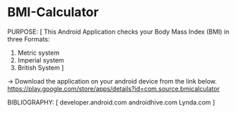 BMI-Calculator
==============

PURPOSE:
[
This Android Application checks your Body Mass Index (BMI) in three Formats:
  1) Metric system
  2) Imperial system
  3) British System 
]

-> Download the application on your android device from the link below.
https://play.google.com/store/apps/details?id=com.source.bmicalculator

BIBLIOGRAPHY:
[
	developer.android.com
	androidhive.com
	Lynda.com
]






